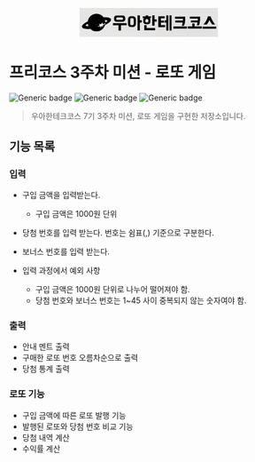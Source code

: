 <p align="center">
    <img src="./woowacourse.png" alt="우아한테크코스" width="250px">
</p>

# 프리코스 3주차 미션 - 로또 게임

![Generic badge](https://img.shields.io/badge/precourse-week3-green.svg)
![Generic badge](https://img.shields.io/badge/test-0_passed-blue.svg)
![Generic badge](https://img.shields.io/badge/version-1.0.0-brightgreen.svg)

> 우아한테크코스 7기 3주차 미션, 로또 게임을 구현한 저장소입니다.


## 기능 목록

### 입력
- 구입 금액을 입력받는다.
  - 구입 금액은 1000원 단위

- 당첨 번호를 입력 받는다. 번호는 쉼표(,) 기준으로 구분한다.
- 보너스 번호를 입력 받는다.

- 입력 과정에서 예외 사항
  - 구입 금액은 1000원 단위로 나누어 떨어져야 함.
  - 당첨 번호와 보너스 번호는 1~45 사이 중복되지 않는 숫자여야 함.
### 출력
- 안내 멘트 출력
- 구매한 로또 번호 오름차순으로 출력
- 당첨 통계 출력

### 로또 기능
- 구입 금액에 따른 로또 발행 기능
- 발행된 로또와 당첨 번호 비교 기능
- 당첨 내역 계산
- 수익률 계산
